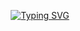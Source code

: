 <p align="center">
 <a href="https://git.io/typing-svg"><img src="https://readme-typing-svg.herokuapp.com?font=Fira+Code&size=7&pause=1000&color=00F706&random=false&width=435&lines=01101110+01101111+01110100+01101000+01101001+01101110+01100111+01101000+01100101+01110010+01100101" alt="Typing SVG" /></a>
</p>
